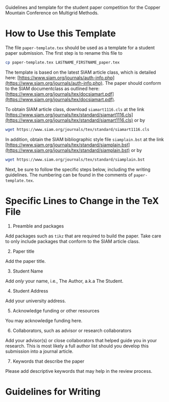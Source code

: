 Guidelines and template for the student paper competition for the Copper Mountain Conference on Multigrid Methods.

# How to Use this Template

The file `paper-template.tex` should be used as a template for a student paper submission.  The first step is to rename this file to
```bash
cp paper-template.tex LASTNAME_FIRSTNAME_paper.tex
```

The template is based on the latest SIAM article class, which is detailed here: [https://www.siam.org/journals/auth-info.php](https://www.siam.org/journals/auth-info.php).  The paper should conform to the SIAM documentclass as outlined here: [https://www.siam.org/journals/tex/docsiamart.pdf](https://www.siam.org/journals/tex/docsiamart.pdf).

To obtain SIAM article class, download `siamart1116.cls` at the link [https://www.siam.org/journals/tex/standard/siamart1116.cls](https://www.siam.org/journals/tex/standard/siamart1116.cls) or by
```bash
wget https://www.siam.org/journals/tex/standard/siamart1116.cls
```

In addition, obtain the SIAM bibliographic style file `siamplain.bst` at the link [https://www.siam.org/journals/tex/standard/siamplain.bst](https://www.siam.org/journals/tex/standard/siamplain.bst) or by
```bash
wget https://www.siam.org/journals/tex/standard/siamplain.bst
```

Next, be sure to follow the specific steps below, including the writing guidelines.  The numbering can be found in the comments of `paper-template.tex`.

# Specific Lines to Change in the TeX File

1. Preamble and packages

  Add packages such as `tikz` that are required to build the paper.  Take care to only include packages that conform to the SIAM article class.

2. Paper title

  Add the paper title.

3. Student Name

  Add *only* your name, i.e., The Author, a.k.a The Student.

4. Student Address

  Add your university address.

5. Acknowledge funding or other resources

  You may acknowledge funding here.

6. Collaborators, such as advisor or research collaborators

  Add your advisor(s) or close collaborators that helped guide you in your research.  This is most likely a full author list should you develop this submission into a journal article.

7. Keywords that describe the paper

  Please add descriptive keywords that may help in the review process.

# Guidelines for Writing
